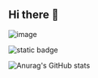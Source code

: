 ## Hi there 👋

 ![image](https://github.com/user-attachments/assets/27c91f4e-ee50-48f0-852c-e0a7f35f06b7)

![static badge](https://img.shields.io/badge/python-violet?style=flat-square&logo=python)

![Anurag's GitHub stats](https://github-readme-stats.vercel.app/api?username=trylya&show_icons=true&theme=radical)
